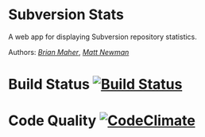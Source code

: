 # Subversion Stats

A web app for displaying Subversion repository statistics.

Authors: [*Brian Maher*](http://twitter.com/bmaher_qa), [*Matt Newman*](http://twitter.com/mpn_1983)

# Build Status [![Build Status](https://secure.travis-ci.org/bmaher/subversion-stats.png)](http://travis-ci.org/bmaher/subversion-stats)

# Code Quality [![CodeClimate](https://codeclimate.com/badge.png)](https://codeclimate.com/github/bmaher/subversion-stats)
